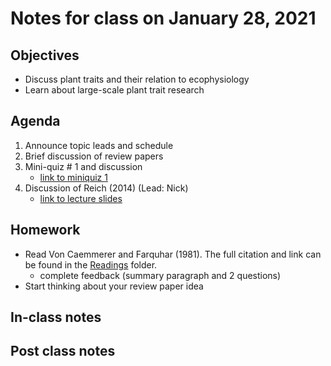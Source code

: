 # Notes for class on January 28, 2021

## Objectives
* Discuss plant traits and their relation to ecophysiology
* Learn about large-scale plant trait research

## Agenda
1. Announce topic leads and schedule
2. Brief discussion of review papers
3. Mini-quiz # 1 and discussion
	- [link to miniquiz 1](../MiniQuizzes/miniquiz1_01.28.2021.md)
4. Discussion of Reich (2014) (Lead: Nick)
	- [link to lecture slides](../Lecture_slides_/slides_01.28.2021.pdf)

## Homework
- Read Von Caemmerer and Farquhar (1981). The full citation and link can be found in the 
[Readings](../Readings) folder.
	- complete feedback (summary paragraph and 2 questions)
- Start thinking about your review paper idea

## In-class notes

## Post class notes

